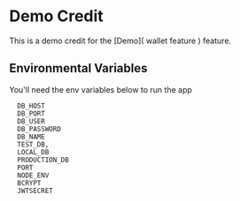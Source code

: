 # Demo Credit
This is a demo credit for the [Demo](
  wallet feature
) feature.


## Environmental Variables

You'll need the env variables below to run the app

```
  DB_HOST
  DB_PORT
  DB_USER
  DB_PASSWORD
  DB_NAME
  TEST_DB,
  LOCAL_DB
  PRODUCTION_DB
  PORT
  NODE_ENV
  BCRYPT
  JWTSECRET

```
